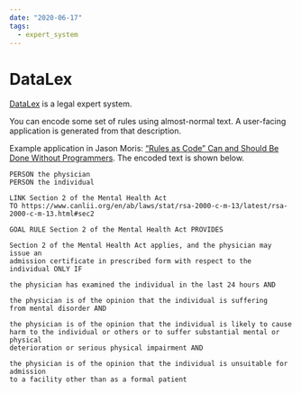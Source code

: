 ```yaml
---
date: "2020-06-17"
tags:
  - expert_system
---
```


# DataLex

[DataLex](http://austlii.community/foswiki/DataLex/WebHome) is a legal expert system.

You can encode some set of rules using almost-normal text. A user-facing application is generated from that description.

Example application in Jason Moris: [“Rules as Code” Can and Should Be Done Without Programmers](https://medium.com/@jason_90344/rules-as-code-can-and-should-be-done-without-programmers-fb3e0f4dafa5#e2e0). The encoded text is shown below.

```
PERSON the physician
PERSON the individual

LINK Section 2 of the Mental Health Act
TO https://www.canlii.org/en/ab/laws/stat/rsa-2000-c-m-13/latest/rsa-2000-c-m-13.html#sec2

GOAL RULE Section 2 of the Mental Health Act PROVIDES

Section 2 of the Mental Health Act applies, and the physician may issue an
admission certificate in prescribed form with respect to the individual ONLY IF

the physician has examined the individual in the last 24 hours AND

the physician is of the opinion that the individual is suffering
from mental disorder AND

the physician is of the opinion that the individual is likely to cause
harm to the individual or others or to suffer substantial mental or physical
deterioration or serious physical impairment AND

the physician is of the opinion that the individual is unsuitable for admission
to a facility other than as a formal patient
```
